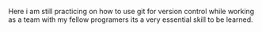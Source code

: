 Here i am still practicing on how to use git for 
version control while working as a team with my fellow programers
its a very essential skill to be learned.
